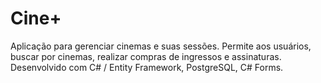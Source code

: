 # Cine+
Aplicação para gerenciar cinemas e suas sessões. Permite aos usuários, buscar por cinemas, realizar compras de ingressos e assinaturas. Desenvolvido com C# / Entity Framework, PostgreSQL, C# Forms.

